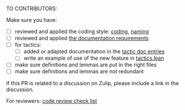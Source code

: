 TO CONTRIBUTORS:

Make sure you have:

  * [ ] reviewed and applied the coding style: [coding](https://github.com/leanprover-community/mathlib/blob/master/docs/contribute/style.md), [naming](https://github.com/leanprover-community/mathlib/blob/master/docs/contribute/naming.md)
  * [ ] reviewed and applied [the documentation requirements](https://github.com/leanprover-community/mathlib/blob/master/docs/contribute/doc.md)
  * [ ] for tactics:
     * [ ] added or adapted documentation in the [tactic doc entries](https://github.com/leanprover-community/mathlib/blob/master/docs/contribute/doc.md#tactic-doc-entries)
     * [ ] write an example of use of the new feature in [tactics.lean](https://github.com/leanprover-community/mathlib/blob/master/test/tactics.lean)
  * [ ] make sure definitions and lemmas are put in the right files
  * [ ] make sure definitions and lemmas are not redundant

If this PR is related to a discussion on Zulip, please include a link in the discussion.

For reviewers: [code review check list](https://github.com/leanprover-community/mathlib/blob/master/docs/contribute/code-review.md)
